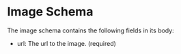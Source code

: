 # Image Schema

The image schema contains the following fields in its body:

* url: The url to the image. (required)